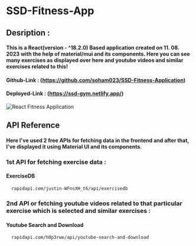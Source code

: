 # SSD-Fitness-App

## Desription :
#### This is a React(version - ^18.2.0) Based application created on 11. 08. 2023 with the help of material/mui and its components. Here you can see many exercises as displayed over here and youtube videos and similar exercises related to this!

#### Github-Link : (https://github.com/soham023/SSD-Fitness-Application)
#### Deployed-Link : (https://ssd-gym.netlify.app/)

![React Fitness Application](https://i.ibb.co/Yt9spGc/image.png)

## API Reference

#### Here I've used 2 free APIs for fetching data in the frontend and after that, I've displayed it using Material UI and its components.
### 1st API for fetching exercise data : 
#### ExerciseDB

```http
  rapidapi.com/justin-WFnsXH_t6/api/exercisedb
```
### 2nd API or fetching youtube videos related to that particular exercise which is selected and similar exercises : 
#### Youtube Search and Download

```http
  rapidapi.com/h0p3rwe/api/youtube-search-and-download
```
